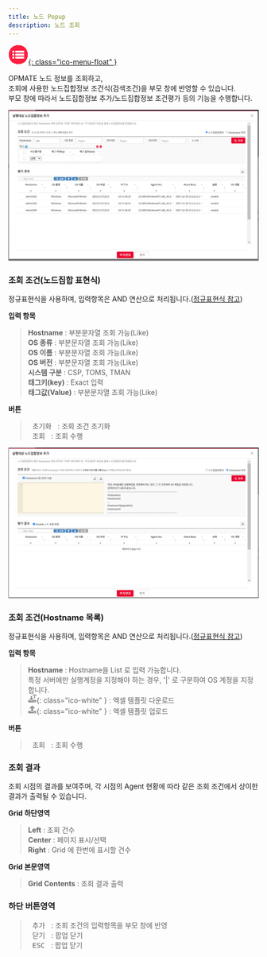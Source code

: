```yaml
---
title: 노드 Popup
description: 노드 조회
---
```


<link rel="stylesheet" type="text/css" href="css/opme.css">

<!-- Defined -->
[popup-node-lst-01]: img/popup-node-lst-01.png
[popup-node-lst-02]: img/popup-node-lst-02.png
[ico-temp]: img/icon/ico-templatedown.png
[ico-excelup]: img/icon/ico-excelup.png

<!-- Floating Menu -->
[menu]: index.html "목차"
[ico-menu]: img/icon/ico-menu.png
[![목차][ico-menu]{: class="ico-menu-float" }][menu]


OPMATE 노드 정보를 조회하고,  
조회에 사용한 노드집합정보 조건식(검색조건)을 부모 창에 반영할 수 있습니다.  
부모 창에 따라서 노드집합정보 추가/노드집합정보 조건평가 등의 기능을 수행합니다.

![노드조회(노드집합표현식)][popup-node-lst-01]

### **조회 조건(노드집합 표현식)**

정규표현식을 사용하며, 입력항목은 AND 연산으로 처리됩니다.([정규표현식 참고](https://regexr.com/))

**입력 항목**

> **Hostname** : 부분문자열 조회 가능(Like)   
> **OS 종류** : 부분문자열 조회 가능(Like)    
> **OS 이름** : 부분문자열 조회 가능(Like)  
> **OS 버전** : 부분문자열 조회 가능(Like)  
> **시스템 구분** : CSP, TOMS, TMAN  
> **태그키(key)** : Exact 입력  
> **태그값(Value)** : 부분문자열 조회 가능(Like)  

**버튼**

> <kbd class="btn-gray">&nbsp;초기화&nbsp;</kbd> : 조회 조건 초기화  
> <kbd class="btn-red">&nbsp;조회&nbsp;</kbd> : 조회 수행  

![노드조회(Hostname)][popup-node-lst-02]

### **조회 조건(Hostname 목록)**

정규표현식을 사용하며, 입력항목은 AND 연산으로 처리됩니다.([정규표현식 참고](https://regexr.com/))

**입력 항목**

> **Hostname** : Hostname을 List 로 입력 가능합니다.  
> 특정 서버에만 실행계정을 지정해야 하는 경우, '|' 로 구분하여 OS 계정을 지정합니다.  
> ![엑셀템플릿다운로드][ico-temp]{: class="ico-white" } : 엑셀 템플릿 다운로드    
> ![엑셀업로드][ico-excelup]{: class="ico-white" } : 엑셀 템플릿 업로드  

**버튼**

> <kbd class="btn-red">&nbsp;조회&nbsp;</kbd> : 조회 수행

### **조회 결과**

조회 시점의 결과를 보여주며, 각 시점의 Agent 현황에 따라 같은 조회 조건에서 상이한 결과가 출력될 수 있습니다.

**Grid 하단영역**

> **Left** : 조회 건수  
> **Center** : 페이지 표시/선택  
> **Right** : Grid 에 한번에 표시할 건수  

**Grid 본문영역**

> **Grid Contents** : 조회 결과 출력

### **하단 버튼영역**

> <kbd class="btn-red">&nbsp;추가&nbsp;</kbd> : 조회 조건의 입력항목을 부모 창에 반영  
> <kbd class="btn-gray">&nbsp;닫기&nbsp;</kbd> : 팝업 닫기  
> <kbd class="btn-gray">&nbsp;ESC&nbsp;</kbd> : 팝업 닫기  
 